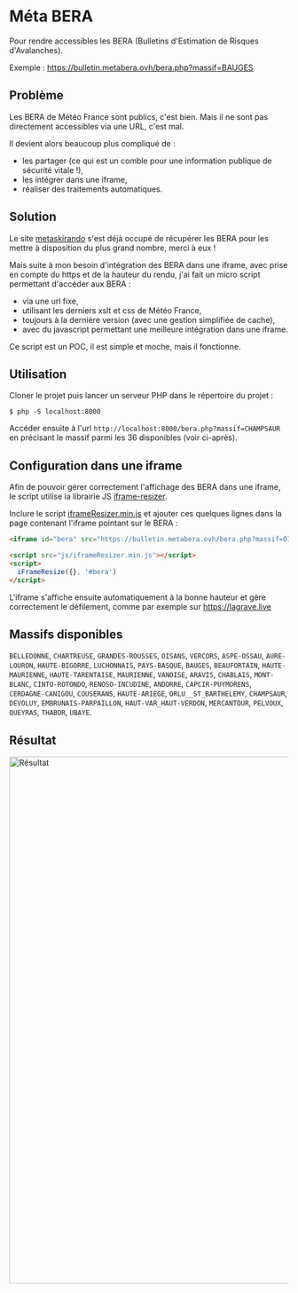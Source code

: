 # Méta BERA

Pour rendre accessibles les BERA (Bulletins d'Estimation de Risques d'Avalanches).

Exemple : https://bulletin.metabera.ovh/bera.php?massif=BAUGES

## Problème

Les BERA de Météo France sont publics, c'est bien. Mais il ne sont pas directement accessibles via une URL, c'est mal.

Il devient alors beaucoup plus compliqué de :
- les partager (ce qui est un comble pour une information publique de sécurité vitale !),
- les intégrer dans une iframe,
- réaliser des traitements automatiques.

## Solution

Le site [metaskirando](https://metaskirando.ovh/Nivo.php) s'est déjà occupé de récupérer les BERA pour les mettre à disposition du plus grand nombre, merci à eux !

Mais suite à mon besoin d'intégration des BERA dans une iframe, avec prise en compte du https et de la hauteur du rendu, j'ai fait un micro script permettant d'accéder aux BERA :
- via une url fixe,
- utilisant les derniers xslt et css de Météo France,
- toujours à la dernière version (avec une gestion simplifiée de cache),
- avec du javascript permettant une meilleure intégration dans une iframe.

Ce script est un POC, il est simple et moche, mais il fonctionne.

## Utilisation

Cloner le projet puis lancer un serveur PHP dans le répertoire du projet :

```
$ php -S localhost:8000
```

Accéder ensuite à l'url `http://localhost:8000/bera.php?massif=CHAMPSAUR` en précisant le massif parmi les 36 disponibles (voir ci-après).


## Configuration dans une iframe

Afin de pouvoir gérer correctement l'affichage des BERA dans une iframe, le script utilise la librairie JS [iframe-resizer](https://github.com/davidjbradshaw/iframe-resizer).

Inclure le script [iframeResizer.min.js](https://raw.githubusercontent.com/davidjbradshaw/iframe-resizer/master/js/iframeResizer.min.js) et ajouter ces quelques lignes dans la page contenant l'iframe pointant sur le BERA :

```html
<iframe id="bera" src="https://bulletin.metabera.ovh/bera.php?massif=OISANS"></iframe>

<script src="js/iframeResizer.min.js"></script>
<script>
  iFrameResize({}, '#bera')
</script>
```

L'iframe s'affiche ensuite automatiquement à la bonne hauteur et gère correctement le défilement, comme par exemple sur https://lagrave.live

## Massifs disponibles

`BELLEDONNE`, `CHARTREUSE`, `GRANDES-ROUSSES`, `OISANS`, `VERCORS`, `ASPE-OSSAU`, `AURE-LOURON`, `HAUTE-BIGORRE`, `LUCHONNAIS`, `PAYS-BASQUE`, `BAUGES`, `BEAUFORTAIN`, `HAUTE-MAURIENNE`, `HAUTE-TARENTAISE`, `MAURIENNE`, `VANOISE`, `ARAVIS`, `CHABLAIS`, `MONT-BLANC`, `CINTO-ROTONDO`, `RENOSO-INCUDINE`, `ANDORRE`, `CAPCIR-PUYMORENS`, `CERDAGNE-CANIGOU`, `COUSERANS`, `HAUTE-ARIEGE`, `ORLU__ST_BARTHELEMY`, `CHAMPSAUR`, `DEVOLUY`, `EMBRUNAIS-PARPAILLON`, `HAUT-VAR_HAUT-VERDON`, `MERCANTOUR`, `PELVOUX`, `QUEYRAS`, `THABOR`, `UBAYE`.

## Résultat

<img width="950" alt="Résultat" src="https://user-images.githubusercontent.com/748924/147946887-0ede7da6-e542-4bbe-a1f5-5d0563995afe.png">
